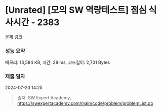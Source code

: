 # [Unrated] [모의 SW 역량테스트] 점심 식사시간 - 2383 

[문제 링크](https://swexpertacademy.com/main/code/problem/problemDetail.do?contestProbId=AV5-BEE6AK0DFAVl) 

### 성능 요약

메모리: 13,584 KB, 시간: 28 ms, 코드길이: 2,701 Bytes

### 제출 일자

2024-07-23 14:25



> 출처: SW Expert Academy, https://swexpertacademy.com/main/code/problem/problemList.do
